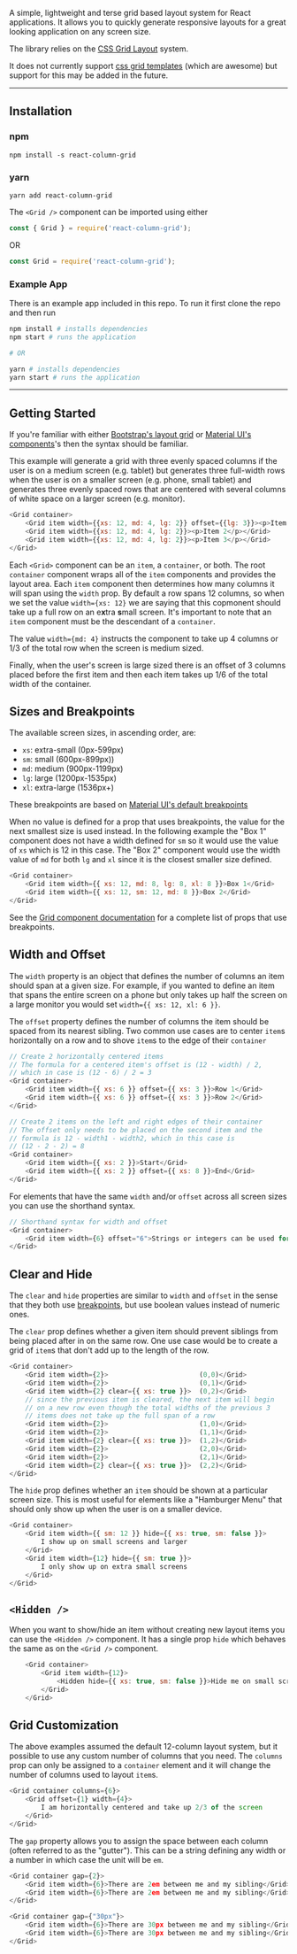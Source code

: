 A simple, lightweight and terse grid based layout system for React
applications. It allows you to quickly generate responsive layouts
for a great looking application on any screen size.

The library relies on the
[CSS Grid Layout](https://developer.mozilla.org/en-US/docs/Web/CSS/CSS_Grid_Layout)
system.

It does not currently support
[css grid templates](https://developer.mozilla.org/en-US/docs/Web/CSS/grid-template)
(which are awesome) but support for this may be added in the future.

---

## Installation

### npm

```
npm install -s react-column-grid
```

### yarn

```
yarn add react-column-grid
```

The `<Grid />` component can be imported using either

```Javascript
const { Grid } = require('react-column-grid');
```

OR

```Javascript
const Grid = require('react-column-grid');
```

### Example App

There is an example app included in this repo. To run it first clone the repo
and then run

```bash
npm install # installs dependencies
npm start # runs the application

# OR

yarn # installs dependencies
yarn start # runs the application
```

---

## Getting Started

If you're familiar with either
[Bootstrap's layout grid](https://getbootstrap.com/docs/4.0/layout/grid/) or
[Material UI's <Grid> components](https://mui.com/components/grid/)'s
then the syntax should be familiar.

This example will generate a grid with three evenly spaced columns if the user
is on a medium screen (e.g. tablet) but generates three full-width rows when
the user is on a smaller screen (e.g. phone, small tablet) and generates three
evenly spaced rows that are centered with several columns of white space on a
larger screen (e.g. monitor).

```Javascript
<Grid container>
    <Grid item width={{xs: 12, md: 4, lg: 2}} offset={{lg: 3}}><p>Item 1</p></Grid>
    <Grid item width={{xs: 12, md: 4, lg: 2}}><p>Item 2</p></Grid>
    <Grid item width={{xs: 12, md: 4, lg: 2}}><p>Item 3</p></Grid>
</Grid>
```

Each `<Grid>` component can be an `item`, a `container`, or both. The root
`container` component wraps all of the `item` components and provides the
layout area. Each `item` component then determines how many columns it will
span using the `width` prop. By default a row spans 12 columns, so when we
set the value `width={xs: 12}` we are saying that this copmonent should take
up a full row on an e**x**tra **s**mall screen. It's important to note that
an `item` component must be the descendant of a `container`.

The value `width={md: 4}`
instructs the component to take up 4 columns or 1/3 of the total row when the
screen is medium sized.

Finally, when the user's screen is large sized there is an offset of 3 columns
placed before the first item and then each item takes up 1/6 of the total width
of the container.

## Sizes and Breakpoints

The available screen sizes, in ascending order, are:

-   `xs`: extra-small (0px-599px)
-   `sm`: small (600px-899px))
-   `md`: medium (900px-1199px)
-   `lg`: large (1200px-1535px)
-   `xl`: extra-large (1536px+)

These breakpoints are based on
[Material UI's default breakpoints](https://mui.com/customization/breakpoints/)

When no value is defined for a prop that uses breakpoints, the value for the
next smallest size is used instead. In the following example the "Box 1"
component does not have a width defined for `sm` so it would use the value of
`xs` which is 12 in this case. The "Box 2" component would use the width value
of `md` for both `lg` and `xl` since it is the closest smaller size defined.

```Javascript
<Grid container>
    <Grid item width={{ xs: 12, md: 8, lg: 8, xl: 8 }}>Box 1</Grid>
    <Grid item width={{ xs: 12, sm: 12, md: 8 }}>Box 2</Grid>
</Grid>
```

See the [Grid component documentation](./src/Grid.md) for a complete list of
props that use breakpoints.

## Width and Offset

The `width` property is an object that defines the number of columns an item
should span at a given size. For example, if you wanted to define an item that
spans the entire screen on a phone but only takes up half the screen on a
large monitor you would set `width={{ xs: 12, xl: 6 }}`.

The `offset` property defines the number of columns the item should be spaced
from its nearest sibling. Two common use cases are to center `item`s
horizontally on a row and to shove `item`s to the edge of their `container`

```Javascript
// Create 2 horizontally centered items
// The formula for a centered item's offset is (12 - width) / 2,
// which in case is (12 - 6) / 2 = 3
<Grid container>
    <Grid item width={{ xs: 6 }} offset={{ xs: 3 }}>Row 1</Grid>
    <Grid item width={{ xs: 6 }} offset={{ xs: 3 }}>Row 2</Grid>
</Grid>
```

```Javascript
// Create 2 items on the left and right edges of their container
// The offset only needs to be placed on the second item and the
// formula is 12 - width1 - width2, which in this case is
// (12 - 2 - 2) = 8
<Grid container>
    <Grid item width={{ xs: 2 }}>Start</Grid>
    <Grid item width={{ xs: 2 }} offset={{ xs: 8 }}>End</Grid>
</Grid>
```

For elements that have the same `width` and/or `offset` across all screen
sizes you can use the shorthand syntax.

```Javascript
// Shorthand syntax for width and offset
<Grid container>
    <Grid item width={6} offset="6">Strings or integers can be used for shorthand</Grid>
</Grid>
```

## Clear and Hide

The `clear` and `hide` properties are similar to `width` and
`offset` in the sense that they both use [breakpoints](#breakpoints),
but use boolean values instead of numeric ones.

The `clear` prop defines whether a given item should prevent siblings
from being placed after in on the same row. One use case would be to create
a grid of `item`s that don't add up to the length of the row.

```Javascript
<Grid container>
    <Grid item width={2}>                       (0,0)</Grid>
    <Grid item width={2}>                       (0,1)</Grid>
    <Grid item width={2} clear={{ xs: true }}>  (0,2)</Grid>
    // since the previous item is cleared, the next item will begin
    // on a new row even though the total widths of the previous 3
    // items does not take up the full span of a row
    <Grid item width={2}>                       (1,0)</Grid>
    <Grid item width={2}>                       (1,1)</Grid>
    <Grid item width={2} clear={{ xs: true }}>  (1,2)</Grid>
    <Grid item width={2}>                       (2,0)</Grid>
    <Grid item width={2}>                       (2,1)</Grid>
    <Grid item width={2} clear={{ xs: true }}>  (2,2)</Grid>
</Grid>
```

The `hide` prop defines whether an `item` should be shown at a particular
screen size. This is most useful for elements like a "Hamburger Menu" that
should only show up when the user is on a smaller device.

```Javascript
<Grid container>
    <Grid item width={{ sm: 12 }} hide={{ xs: true, sm: false }}>
        I show up on small screens and larger
    </Grid>
    <Grid item width={12} hide={{ sm: true }}>
        I only show up on extra small screens
    </Grid>
</Grid>
```

## `<Hidden />`

When you want to show/hide an item without creating new layout items
you can use the `<Hidden />` component. It has a single prop `hide`
which behaves the same as on the `<Grid />` component.

```Javascript
    <Grid container>
        <Grid item width={12}>
            <Hidden hide={{ xs: true, sm: false }}>Hide me on small screens</Hidden>
        </Grid>
    </Grid>
```

## Grid Customization

The above examples assumed the default 12-column layout system, but
it possible to use any custom number of columns that you need. The
`columns` prop can only be assigned to a `container` element and it
will change the number of columns used to layout `item`s.

```Javascript
<Grid container columns={6}>
    <Grid offset={1} width={4}>
        I am horizontally centered and take up 2/3 of the screen
    </Grid>
</Grid>
```

The `gap` property allows you to assign the space between each column
(often referred to as the "gutter"). This can be a string defining any
width or a number in which case the unit will be `em`.

```Javascript
<Grid container gap={2}>
    <Grid item width={6}>There are 2em between me and my sibling</Grid>
    <Grid item width={6}>There are 2em between me and my sibling</Grid>
</Grid>

<Grid container gap={"30px"}>
    <Grid item width={6}>There are 30px between me and my sibling</Grid>
    <Grid item width={6}>There are 30px between me and my sibling</Grid>
</Grid>
```
